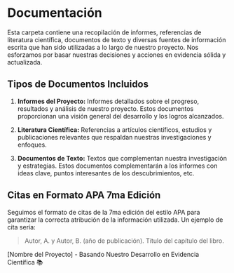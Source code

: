 # Documentación

Esta carpeta contiene una recopilación de informes, referencias de literatura científica, documentos de texto y diversas fuentes de información escrita que han sido utilizadas a lo largo de nuestro proyecto. Nos esforzamos por basar nuestras decisiones y acciones en evidencia sólida y actualizada.

## Tipos de Documentos Incluidos

1. **Informes del Proyecto:** Informes detallados sobre el progreso, resultados y análisis de nuestro proyecto. Estos documentos proporcionan una visión general del desarrollo y los logros alcanzados.

2. **Literatura Científica:** Referencias a artículos científicos, estudios y publicaciones relevantes que respaldan nuestras investigaciones y enfoques.

3. **Documentos de Texto:** Textos que complementan nuestra investigación y estrategias. Estos documentos complementarán a los informes con ideas clave, puntos interesantes de los descubrimientos, etc.

## Citas en Formato APA 7ma Edición

Seguimos el formato de citas de la 7ma edición del estilo APA para garantizar la correcta atribución de la información utilizada. Un ejemplo de cita sería:

> Autor, A. y Autor, B. (año de publicación). Título del capítulo del libro.


\[Nombre del Proyecto\] - Basando Nuestro Desarrollo en Evidencia Científica 📚
